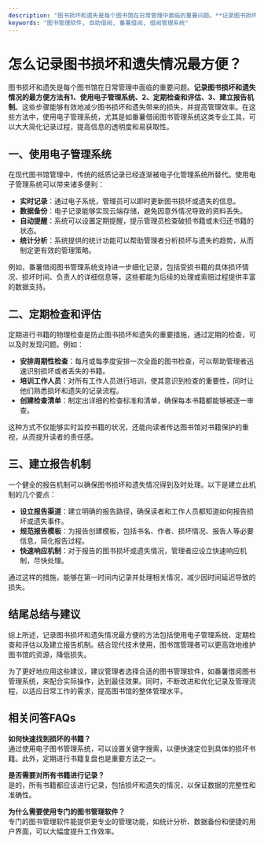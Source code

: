 ```yaml
---
description: "图书损坏和遗失是每个图书馆在日常管理中面临的重要问题。**记录图书损坏和遗失情况的最方便方法有1、使用电子管理系统、2、定期检查和评估、3、建立报告机制**。这些步骤能够有效地减少图书损坏和遗失带来的损失，并提高管理效率。在这些方法中，使用电子管理系统，尤其是如番薯借阅图书管理系统这类专业工具，可以大大简化记录过程，提高信息的透明度和易获取性。"
keywords: "图书管理软件, 自助借阅, 番薯借阅, 借阅管理系统"
---
```

# 怎么记录图书损坏和遗失情况最方便？

图书损坏和遗失是每个图书馆在日常管理中面临的重要问题。**记录图书损坏和遗失情况的最方便方法有1、使用电子管理系统、2、定期检查和评估、3、建立报告机制**。这些步骤能够有效地减少图书损坏和遗失带来的损失，并提高管理效率。在这些方法中，使用电子管理系统，尤其是如番薯借阅图书管理系统这类专业工具，可以大大简化记录过程，提高信息的透明度和易获取性。

## **一、使用电子管理系统**

在现代图书馆管理中，传统的纸质记录已经逐渐被电子化管理系统所替代。使用电子管理系统可以带来诸多便利：

- **实时记录**：通过电子系统，管理员可以即时更新图书损坏或遗失的信息。
- **数据备份**：电子记录能够实现云端存储，避免因意外情况导致的资料丢失。
- **自动提醒**：系统可以设置定期提醒，提示管理员检查破损书籍或未归还书籍的状态。
- **统计分析**：系统提供的统计功能可以帮助管理者分析损坏与遗失的趋势，从而制定更有效的管理策略。

例如，番薯借阅图书管理系统支持进一步细化记录，包括受损书籍的具体损坏情况、损坏时间、负责人的详细信息等，这些都能为后续的处理或索赔过程提供丰富的数据支持。

## **二、定期检查和评估**

定期进行书籍的物理检查是防止图书损坏和遗失的重要措施，通过定期的检查，可以及时发现问题。例如：

- **安排周期性检查**：每月或每季度安排一次全面的图书检查，可以帮助管理者迅速识别损坏或者丢失的书籍。
- **培训工作人员**：对所有工作人员进行培训，使其意识到检查的重要性，同时让他们熟悉损坏和遗失的记录流程。
- **创建检查清单**：制定出详细的检查标准和清单，确保每本书籍都能够被逐一审查。

这种方式不仅能够实时监控书籍的状况，还能向读者传达图书馆对书籍保护的重视，从而提升读者的责任感。

## **三、建立报告机制**

一个健全的报告机制可以确保图书损坏和遗失情况得到及时处理。以下是建立此机制的几个要点：

- **设立报告渠道**：建立明确的报告路径，确保读者和工作人员都知道如何报告损坏或遗失事件。
- **规范报告模板**：为报告创建模板，包括书名、作者、损坏情况、报告人等必要信息，简化报告过程。
- **快速响应机制**：对于报告的图书损坏或遗失情况，管理者应设立快速响应机制，尽快处理。

通过这样的措施，能够在第一时间内记录并处理相关情况，减少因时间延迟导致的损失。

## **结尾总结与建议**

综上所述，记录图书损坏和遗失情况最方便的方法包括使用电子管理系统、定期检查和评估以及建立报告机制。结合现代技术使用，图书馆管理者可以更高效地维护图书馆的资源，降低损失。

为了更好地应用这些建议，建议管理者选择合适的图书管理软件，如番薯借阅图书管理系统，来配合实际操作，达到最佳效果。同时，不断改进和优化记录及管理流程，以适应日常工作的需求，提高图书馆的整体管理水平。

## 相关问答FAQs

**如何快速找到损坏的书籍？**  
通过使用电子图书管理系统，可以设置关键字搜索，以便快速定位到具体的损坏书籍。此外，定期进行书籍复盘也是重要方法之一。

**是否需要对所有书籍进行记录？**  
是的，所有书籍都应该进行记录，包括损坏和遗失的情况，以保证数据的完整性和准确性。

**为什么需要使用专门的图书管理软件？**  
专门的图书管理软件能提供更专业的管理功能，如统计分析、数据备份和便捷的用户界面，可以大幅度提升工作效率。
